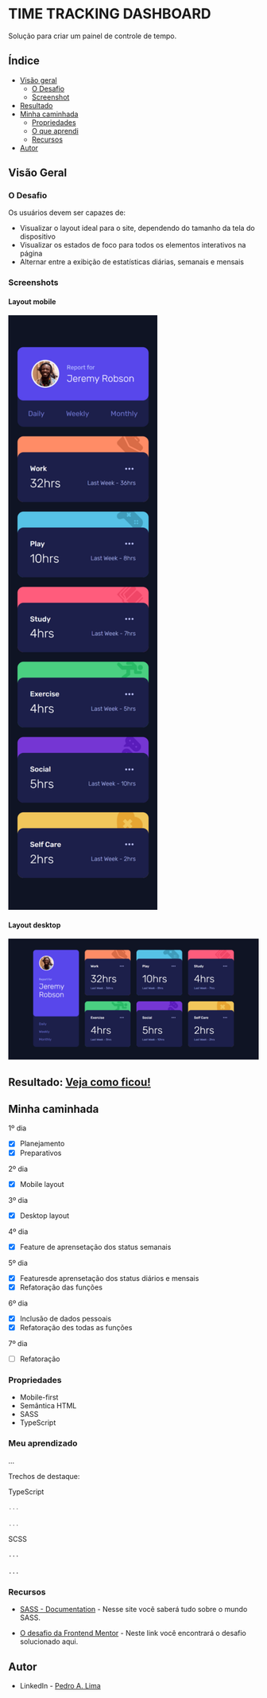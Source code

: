 # TIME TRACKING DASHBOARD
Solução para criar um painel de controle de tempo.

## Índice

- [Visão geral](#visao-geral)
  - [O Desafio](#o-desafio)
  - [Screenshot](#screenshot)
- [Resultado](#resultado)
- [Minha caminhada](#minha-caminhada)
  - [Propriedades](#propriedades)
  - [O que aprendi](#o-que-aprendi)
  - [Recursos](#recursos)
- [Autor](#autor)

## Visão Geral

### O Desafio

Os usuários devem ser capazes de:

- Visualizar o layout ideal para o site, dependendo do tamanho da tela do dispositivo
- Visualizar os estados de foco para todos os elementos interativos na página
- Alternar entre a exibição de estatísticas diárias, semanais e mensais

### Screenshots

<html>
  <h4>Layout mobile</h4>
  <img src="./assets/img/mobile.png" width="300px">
  <h4>Layout desktop </h4>
  <img src="./assets/img/desktop.png" width="920px">
  <!-- 
  <h4>Layout mobile</h4>
  <img src="./assets/img/.png" width="300px">
  -->
</html>

## Resultado: [Veja como ficou!](https://painel-temporal.vercel.app/)

## Minha caminhada

1º dia
- [x] Planejamento
- [x] Preparativos

2º dia
- [x] Mobile layout

3º dia
- [x] Desktop layout

4º dia
- [x] Feature de aprensetação dos status semanais

5º dia
- [x] Featuresde aprensetação dos status diários e mensais
- [x] Refatoração das funções

6º dia
- [x] Inclusão de dados pessoais
- [x] Refatoração des todas as funções

7º dia
- [ ] Refatoração

### Propriedades

- Mobile-first
- Semântica HTML
- SASS
- TypeScript

### Meu aprendizado
...

Trechos de destaque:

TypeScript
```ts
...

...
```

SCSS
```scss
...

...
```

### Recursos

- [SASS - Documentation](https://sass-lang.com/documentation/) - Nesse site você saberá tudo sobre o mundo SASS.

- [O desafio da Frontend Mentor](https://www.frontendmentor.io/challenges/easybank-landing-page-WaUhkoDN) - Neste link você encontrará o desafio solucionado aqui.

## Autor

- LinkedIn - [Pedro A. Lima](https://www.frontendmentor.io/challenges/time-tracking-dashboard-UIQ7167Jw)

